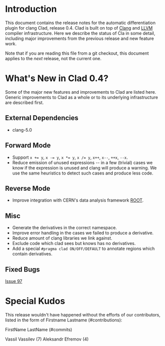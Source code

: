 Introduction
============

This document contains the release notes for the automatic differentiation
plugin for clang Clad, release 0.4. Clad is built on top of
[Clang](http://clang.llvm.org) and [LLVM](http://llvm.org>) compiler
infrastructure. Here we describe the status of Cla in some detail, including
major improvements from the previous release and new feature work.

Note that if you are reading this file from a git checkout,
this document applies to the *next* release, not the current one.


What's New in Clad 0.4?
========================

Some of the major new features and improvements to Clad are listed here. Generic
improvements to Clad as a whole or to its underlying infrastructure are
described first.

External Dependencies
---------------------
* clang-5.0

Forward Mode
------------
* Support `x += y`, `x -= y`, `x *= y`, `x /= y`, `x++`, `x--`, `++x`, `--x`.
* Reduce emission of unused expressions -- in a few (trivial) cases we know if
  the expression is unused and clang will produce a warning. We use the same
  heuristics to detect such cases and produce less code.

Reverse Mode
------------
* Improve integration with CERN's data analysis framework [ROOT](https://github.com/root-project/root).

Misc
----
* Generate the derivatives in the correct namespace.
* Improve error handling in the cases we failed to produce a derivative.
* Reduce amount of clang libraries we link against.
* Exclude code which clad sees but knows has no derivatives.
* Add a special `#pragma clad ON/OFF/DEFAULT` to annotate regions which contain
  derivatives.

Fixed Bugs
----------

[Issue 97](https://github.com/vgvassilev/clad/issues/97)

<!---Uniquify by sort ReleaseNotes.md | uniq -c | grep -v '1 ' --->
<!---Get release bugs
git log v0.3..master | grep 'Fixes' | \
  s,^.*([0-9]+).*$,[\1]\(https://github.com/vgvassilev/clad/issues/\1\),' | uniq
--->
<!---Standard MarkDown doesn't support neither variables nor <base>
[Issue XXX](https://github.com/vgvassilev/clad/issues/XXX)
--->


Special Kudos
=============

This release wouldn't have happened without the efforts of our contributors,
listed in the form of Firstname Lastname (#contributions):

FirstName LastName (#commits)

Vassil Vassilev (7)
Aleksandr Efremov (4)

<!---Find contributor list for this release
git log --pretty=format:"%an"  v0.3...master | sort | uniq -c | sort -rn
--->
